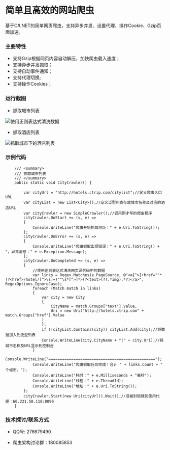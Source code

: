 # 简单且高效的网站爬虫

基于C#.NET的简单网页爬虫，支持异步并发、设置代理、操作Cookie、Gzip页面加速。


### 主要特性

- 支持Gzip根据网页内容自动解压，加快爬虫载入速度；
- 支持异步并发抓取；
- 支持自动事件通知；
- 支持代理切换;
- 支持操作Cookies；


### 运行截图	

- 抓取城市列表

![使用正则表达式清洗数据](https://github.com/coldicelion/Simple-Web-Crawler/blob/master/Wesley.Crawler.SimpleCrawler/Images/3.%E4%BD%BF%E7%94%A8%E6%AD%A3%E5%88%99%E6%B8%85%E6%B4%97%E6%95%B0%E6%8D%AE.png?raw=true)


- 抓取酒店列表

![抓取城市下的酒店列表](https://github.com/coldicelion/Simple-Web-Crawler/blob/master/Wesley.Crawler.SimpleCrawler/Images/4.%E6%8A%93%E5%8F%96%E5%9F%8E%E5%B8%82%E4%B8%8B%E7%9A%84%E9%85%92%E5%BA%97%E5%88%97%E8%A1%A8.png?raw=true)


### 示例代码

        /// <summary>
        /// 抓取城市列表
        /// </summary>
        public static void CityCrawler() {
            
            var cityUrl = "http://hotels.ctrip.com/citylist";//定义爬虫入口URL
            var cityList = new List<City>();//定义泛型列表存放城市名称及对应的酒店URL
            var cityCrawler = new SimpleCrawler();//调用刚才写的爬虫程序
            cityCrawler.OnStart += (s, e) =>
            {
                Console.WriteLine("爬虫开始抓取地址：" + e.Uri.ToString());
            };
            cityCrawler.OnError += (s, e) =>
            {
                Console.WriteLine("爬虫抓取出现错误：" + e.Uri.ToString() + "，异常消息：" + e.Exception.Message);
            };
            cityCrawler.OnCompleted += (s, e) =>
            {
                //使用正则表达式清洗网页源代码中的数据
                var links = Regex.Matches(e.PageSource, @"<a[^>]+href=""*(?<href>/hotel/[^>\s]+)""\s*[^>]*>(?<text>(?!.*img).*?)</a>", RegexOptions.IgnoreCase);
                foreach (Match match in links)
                {
                    var city = new City
                    {
                        CityName = match.Groups["text"].Value,
                        Uri = new Uri("http://hotels.ctrip.com" + match.Groups["href"].Value
                    )
                    };
                    if (!cityList.Contains(city)) cityList.Add(city);//将数据加入到泛型列表
                    Console.WriteLine(city.CityName + "|" + city.Uri);//将城市名称及URL显示到控制台
                }
                Console.WriteLine("===============================================");
                Console.WriteLine("爬虫抓取任务完成！合计 " + links.Count + " 个城市。");
                Console.WriteLine("耗时：" + e.Milliseconds + "毫秒");
                Console.WriteLine("线程：" + e.ThreadId);
                Console.WriteLine("地址：" + e.Uri.ToString());
            };
            cityCrawler.Start(new Uri(cityUrl)).Wait();//没被封锁就别使用代理：60.221.50.118:8090
        }

	

### 技术探讨/联系方式

- QQ号: 276679490

- 爬虫架构讨论群：180085853


